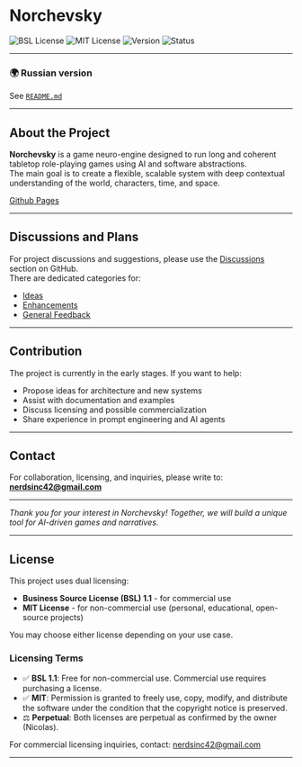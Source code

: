 # Norchevsky  

![BSL License](https://img.shields.io/badge/License-BSL_1.1-blue.svg)
![MIT License](https://img.shields.io/badge/License-MIT-yellow.svg)
![Version](https://img.shields.io/badge/Version-0.0.1-green.svg)
![Status](https://img.shields.io/badge/Status-Pre_Alpha-red.svg)

---
### 🌍 Russian version

See [`README.md`](README.md)

---

## About the Project

**Norchevsky** is a game neuro-engine designed to run long and coherent tabletop role-playing games using AI and software abstractions.  
The main goal is to create a flexible, scalable system with deep contextual understanding of the world, characters, time, and space.

[Github Pages](https://teta42.github.io/Norchevsky/)

---

## Discussions and Plans

For project discussions and suggestions, please use the [Discussions](https://github.com/teta42/Norchevsky/discussions) section on GitHub.  
There are dedicated categories for:

- [Ideas](https://github.com/teta42/Norchevsky/discussions/categories/ideas)  
- [Enhancements](https://github.com/teta42/Norchevsky/discussions/categories/enhancements)  
- [General Feedback](https://github.com/teta42/Norchevsky/discussions/categories/general)  

---

## Contribution

The project is currently in the early stages. If you want to help:

- Propose ideas for architecture and new systems  
- Assist with documentation and examples  
- Discuss licensing and possible commercialization  
- Share experience in prompt engineering and AI agents

---

## Contact

For collaboration, licensing, and inquiries, please write to:  
**nerdsinc42@gmail.com**

---

*Thank you for your interest in Norchevsky! Together, we will build a unique tool for AI-driven games and narratives.*

---

## License

This project uses dual licensing:

- **Business Source License (BSL) 1.1** - for commercial use
- **MIT License** - for non-commercial use (personal, educational, open-source projects)

You may choose either license depending on your use case.

### Licensing Terms
- ✅ **BSL 1.1**: Free for non-commercial use. Commercial use requires purchasing a license.
- ✅ **MIT**: Permission is granted to freely use, copy, modify, and distribute the software under the condition that the copyright notice is preserved.
- ⚖️ **Perpetual**: Both licenses are perpetual as confirmed by the owner (Nicolas).

For commercial licensing inquiries, contact: nerdsinc42@gmail.com

---
